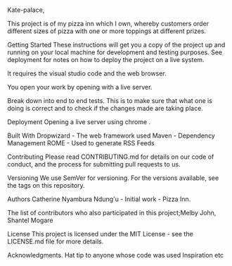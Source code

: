 # 
Kate-palace,

This project is of my pizza inn which I own, whereby customers order different sizes of pizza with one or more toppings at different prizes.

Getting Started
These instructions will get you a copy of the project up and running on your local machine for development and testing purposes. See deployment for notes on how to deploy the project on a live system.

It requires the visual studio code and the web browser.

You open your work by opening with a live server.

Break down into end to end tests.
This is to make sure that what one is doing is correct and to check if the changes made are taking place.

Deployment
Opening a live server using chrome .

Built With
Dropwizard - The web framework used
Maven - Dependency Management
ROME - Used to generate RSS Feeds

Contributing
Please read CONTRIBUTING.md for details on our code of conduct, and the process for submitting pull requests to us.

Versioning
We use SemVer for versioning. For the versions available, see the tags on this repository.

Authors
Catherine Nyambura Ndung'u - Initial work - Pizza Inn.


The list of contributors who also participated in this project;Melby John,
                                                               Shantel Mogare

License
This project is licensed under the MIT License - see the LICENSE.md file for more details.

Acknowledgments.
Hat tip to anyone whose code was used
Inspiration
etc
